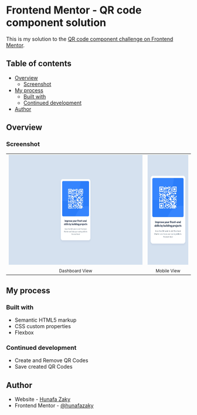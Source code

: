 # Frontend Mentor - QR code component solution

This is my solution to the [QR code component challenge on Frontend Mentor](https://www.frontendmentor.io/challenges/qr-code-component-iux_sIO_H).

## Table of contents

- [Overview](#overview)
  - [Screenshot](#screenshot)
- [My process](#my-process)
  - [Built with](#built-with)
  - [Continued development](#continued-development)
- [Author](#author)

## Overview

### Screenshot

<div align="center">
  <table style="border: none;">
    <tr>
      <td align="center" style="border: none;">
        <img src="./assets/images/overview-desktop.jpeg" height="300"><br>
        <sub>Dashboard View</sub>
      </td>
      <td align="center" style="border: none;">
        <img src="./assets/images/overview-mobile.jpeg" height="300"><br>
        <sub>Mobile View</sub>
      </td>
    </tr>
  </table>
</div>

## My process

### Built with

- Semantic HTML5 markup
- CSS custom properties
- Flexbox

### Continued development

- Create and Remove QR Codes
- Save created QR Codes

## Author

- Website - [Hunafa Zaky](https://hunafazaky.github.io/)
- Frontend Mentor - [@hunafazaky](https://www.frontendmentor.io/profile/hunafazaky)
